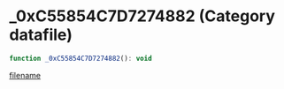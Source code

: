# _0xC55854C7D7274882 (Category datafile)

```js
function _0xC55854C7D7274882(): void
```

[filename](_0xC55854C7D7274882_m.md ':include')